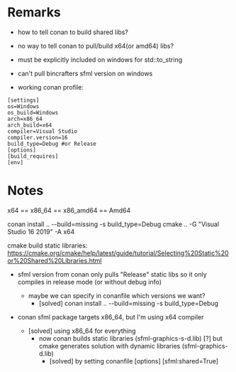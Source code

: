 # Remarks
- how to tell conan to build shared libs?

- no way to tell conan to pull/build x64(or amd64) libs?

- <string> must be explicitly included on windows for std::to_string

- can't pull bincrafters sfml version on windows


- working conan profile:
```
[settings]
os=Windows
os_build=Windows
arch=x86_64
arch_build=x64
compiler=Visual Studio
compiler.version=16
build_type=Debug #or Release
[options]
[build_requires]
[env]
```

# Notes
x64 == x86_64 == x86_amd64 == Amd64


conan install .. --build=missing -s build_type=Debug
cmake .. -G "Visual Studio 16 2019" -A x64


cmake build static libraries:
https://cmake.org/cmake/help/latest/guide/tutorial/Selecting%20Static%20or%20Shared%20Libraries.html

- sfml version from conan only pulls "Release" static libs
  so it only compiles in release mode (or without debug info)
    - maybe we can specify in conanfile which versions we want?
        - [solved] conan install .. --build=missing -s build_type=Debug

- conan sfml package targets x86_64, but I'm using x64 compiler
    - [solved] using x86_64 for everything
        - now conan builds static libraries (sfml-graphics-s-d.lib)
        [?] but cmake generates solution with dynamic libraries (sfml-graphics-d.lib)
          - [solved] by setting conanfile [options] [sfml:shared=True]

